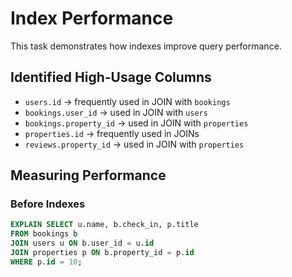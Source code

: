 # Index Performance

This task demonstrates how indexes improve query performance.

## Identified High-Usage Columns
- `users.id` → frequently used in JOIN with `bookings`
- `bookings.user_id` → used in JOIN with `users`
- `bookings.property_id` → used in JOIN with `properties`
- `properties.id` → frequently used in JOINs
- `reviews.property_id` → used in JOIN with `properties`

## Measuring Performance

### Before Indexes
```sql
EXPLAIN SELECT u.name, b.check_in, p.title
FROM bookings b
JOIN users u ON b.user_id = u.id
JOIN properties p ON b.property_id = p.id
WHERE p.id = 10;
